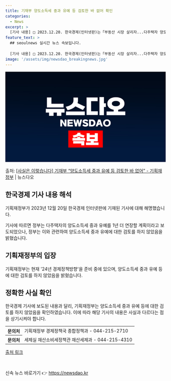 ```yaml
---
title: 기재부 양도소득세 중과 유예 등 검토한 바 없어 확인
categories:
  - News
excerpt: >
  [기사 내용] □ 2023.12.20. 한국경제(인터넷판)는「부동산 시장 살리자...다주택자 양도세 중과 유…
feature_text: >
  ## seoulnews 실시간 뉴스 속보입니다.

  [기사 내용] □ 2023.12.20. 한국경제(인터넷판)는「부동산 시장 살리자...다주택자 양도세 중과 유…
image: '/assets/img/newsdao_breakingnews.jpg'
---
```


![뉴스다오 속보](/assets/img/newsdao_breakingnews.jpg)

<p>출처: <a href="https://newsdao.kr/2859" rel="dofollow">[사실은 이렇습니다] 기재부 “양도소득세 중과 유예 등 검토한 바 없어” - 기획재정부</a> | 뉴스다오</p>

<h2 data-ke-size="size26">한국경제 기사 내용 해석</h2>
기획재정부가 2023년 12월 20일 한국경제 인터넷판에 기재된 기사에 대해 해명했습니다.

<p data-ke-size="size16">기사에 따르면 정부는 다주택자의 양도소득세 중과 유예를 1년 더 연장할 계획이라고 보도되었으나, 정부는 이와 관련하여 양도소득세 중과 유예에 대한 검토를 하지 않았음을 밝혔습니다.</p>

<h2 data-ke-size="size26">기획재정부의 입장</h2>
<p data-ke-size="size16">기획재정부는 현재 '24년 경제정책방향'을 준비 중에 있으며, 양도소득세 중과 유예 등에 대한 검토를 하지 않았음을 밝혔습니다.</p>

<h2 data-ke-size="size26">정확한 사실 확인</h2>
<p data-ke-size="size16">한국경제 기사에 보도된 내용과 달리, 기획재정부는 양도소득세 중과 유예 등에 대한 검토를 하지 않았음을 확인하였습니다. 이에 따라 해당 기사의 내용은 사실과 다르다는 점을 상기시켜야 합니다.</p>

<table>
	<tr>
		<th>문의처</th>
		<td>기획재정부 경제정책국 종합정책과 - 044-215-2710</td>
	</tr>
	<tr>
		<th>문의처</th>
		<td>세제실 재산소비세정책관 재산세제과 - 044-215-4310</td>
	</tr>
</table>

<p data-ke-size="size16"><a href="https://newsdao.kr/2859">출처 링크</a></p>
<p data-ke-size="size16">&nbsp;</p> 

신속 뉴스 바로가기 👉 <a href="https://newsdao.kr" rel="dofollow">https://newsdao.kr</a>



